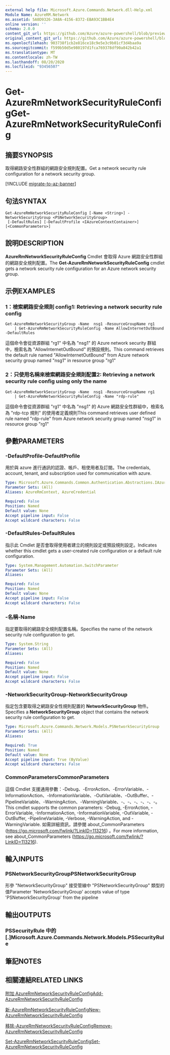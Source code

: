 ```yaml
---
external help file: Microsoft.Azure.Commands.Network.dll-Help.xml
Module Name: AzureRM.Network
ms.assetid: 5A0D9326-3A8A-4156-8372-EBA93C1BB4E4
online version: ''
schema: 2.0.0
content_git_url: https://github.com/Azure/azure-powershell/blob/preview/src/ResourceManager/Network/Commands.Network/help/Get-AzureRmNetworkSecurityRuleConfig.md
original_content_git_url: https://github.com/Azure/azure-powershell/blob/preview/src/ResourceManager/Network/Commands.Network/help/Get-AzureRmNetworkSecurityRuleConfig.md
ms.openlocfilehash: 903738f1cb2e816ce18c9e5e3c9b01cf3d4baa9a
ms.sourcegitcommit: f599b50d5e980197d1fca769378df90a842b42a1
ms.translationtype: MT
ms.contentlocale: zh-TW
ms.lasthandoff: 08/20/2020
ms.locfileid: "93456507"
---
```

# <span data-ttu-id="bbea7-101">Get-AzureRmNetworkSecurityRuleConfig</span><span class="sxs-lookup"><span data-stu-id="bbea7-101">Get-AzureRmNetworkSecurityRuleConfig</span></span>

## <span data-ttu-id="bbea7-102">摘要</span><span class="sxs-lookup"><span data-stu-id="bbea7-102">SYNOPSIS</span></span>
<span data-ttu-id="bbea7-103">取得網路安全性群組的網路安全規則配置。</span><span class="sxs-lookup"><span data-stu-id="bbea7-103">Get a network security rule configuration for a network security group.</span></span>

[!INCLUDE [migrate-to-az-banner](../../includes/migrate-to-az-banner.md)]

## <span data-ttu-id="bbea7-104">句法</span><span class="sxs-lookup"><span data-stu-id="bbea7-104">SYNTAX</span></span>

```
Get-AzureRmNetworkSecurityRuleConfig [-Name <String>] -NetworkSecurityGroup <PSNetworkSecurityGroup>
 [-DefaultRules] [-DefaultProfile <IAzureContextContainer>] [<CommonParameters>]
```

## <span data-ttu-id="bbea7-105">說明</span><span class="sxs-lookup"><span data-stu-id="bbea7-105">DESCRIPTION</span></span>
<span data-ttu-id="bbea7-106">**AzureRmNetworkSecurityRuleConfig** Cmdlet 會取得 Azure 網路安全性群組的網路安全規則配置。</span><span class="sxs-lookup"><span data-stu-id="bbea7-106">The **Get-AzureRmNetworkSecurityRuleConfig** cmdlet gets a network security rule configuration for an Azure network security group.</span></span>

## <span data-ttu-id="bbea7-107">示例</span><span class="sxs-lookup"><span data-stu-id="bbea7-107">EXAMPLES</span></span>

### <span data-ttu-id="bbea7-108">1：檢索網路安全規則 config</span><span class="sxs-lookup"><span data-stu-id="bbea7-108">1: Retrieving a network security rule config</span></span>
```
Get-AzureRmNetworkSecurityGroup -Name  nsg1 -ResourceGroupName rg1 
    | Get-AzureRmNetworkSecurityRuleConfig -Name AllowInternetOutBound -DefaultRules
```

<span data-ttu-id="bbea7-109">這個命令會從資源群組 "rg1" 中名為 "nsg1" 的 Azure network security 群組中，檢索名為 "AllowInternetOutBound" 的預設規則。</span><span class="sxs-lookup"><span data-stu-id="bbea7-109">This command retrieves the default rule named "AllowInternetOutBound" from Azure network security group named "nsg1" in resource group "rg1"</span></span>

### <span data-ttu-id="bbea7-110">2：只使用名稱來檢索網路安全規則配置</span><span class="sxs-lookup"><span data-stu-id="bbea7-110">2: Retrieving a network security rule config using only the name</span></span>
```
Get-AzureRmNetworkSecurityGroup -Name  nsg1 -ResourceGroupName rg1 
    | Get-AzureRmNetworkSecurityRuleConfig -Name "rdp-rule"
```

<span data-ttu-id="bbea7-111">這個命令會從資源群組 "rg1" 中名為 "nsg1" 的 Azure 網路安全性群組中，檢索名為 "rdp-tcp 規則" 的使用者定義規則</span><span class="sxs-lookup"><span data-stu-id="bbea7-111">This command retrieves user defined rule named "rdp-rule" from Azure network security group named "nsg1" in resource group "rg1"</span></span>

## <span data-ttu-id="bbea7-112">參數</span><span class="sxs-lookup"><span data-stu-id="bbea7-112">PARAMETERS</span></span>

### <span data-ttu-id="bbea7-113">-DefaultProfile</span><span class="sxs-lookup"><span data-stu-id="bbea7-113">-DefaultProfile</span></span>
<span data-ttu-id="bbea7-114">用於與 azure 進行通訊的認證、帳戶、租使用者及訂閱。</span><span class="sxs-lookup"><span data-stu-id="bbea7-114">The credentials, account, tenant, and subscription used for communication with azure.</span></span>

```yaml
Type: Microsoft.Azure.Commands.Common.Authentication.Abstractions.IAzureContextContainer
Parameter Sets: (All)
Aliases: AzureRmContext, AzureCredential

Required: False
Position: Named
Default value: None
Accept pipeline input: False
Accept wildcard characters: False
```

### <span data-ttu-id="bbea7-115">-DefaultRules</span><span class="sxs-lookup"><span data-stu-id="bbea7-115">-DefaultRules</span></span>
<span data-ttu-id="bbea7-116">指示此 Cmdlet 是否會取得使用者建立的規則設定或預設規則設定。</span><span class="sxs-lookup"><span data-stu-id="bbea7-116">Indicates whether this cmdlet gets a user-created rule configuration or a default rule configuration.</span></span>

```yaml
Type: System.Management.Automation.SwitchParameter
Parameter Sets: (All)
Aliases: 

Required: False
Position: Named
Default value: None
Accept pipeline input: False
Accept wildcard characters: False
```

### <span data-ttu-id="bbea7-117">-名稱</span><span class="sxs-lookup"><span data-stu-id="bbea7-117">-Name</span></span>
<span data-ttu-id="bbea7-118">指定要取得的網路安全規則配置名稱。</span><span class="sxs-lookup"><span data-stu-id="bbea7-118">Specifies the name of the network security rule configuration to get.</span></span>

```yaml
Type: System.String
Parameter Sets: (All)
Aliases: 

Required: False
Position: Named
Default value: None
Accept pipeline input: False
Accept wildcard characters: False
```

### <span data-ttu-id="bbea7-119">-NetworkSecurityGroup</span><span class="sxs-lookup"><span data-stu-id="bbea7-119">-NetworkSecurityGroup</span></span>
<span data-ttu-id="bbea7-120">指定包含要取得之網路安全性規則配置的 **NetworkSecurityGroup** 物件。</span><span class="sxs-lookup"><span data-stu-id="bbea7-120">Specifies a **NetworkSecurityGroup** object that contains the network security rule configuration to get.</span></span>

```yaml
Type: Microsoft.Azure.Commands.Network.Models.PSNetworkSecurityGroup
Parameter Sets: (All)
Aliases: 

Required: True
Position: Named
Default value: None
Accept pipeline input: True (ByValue)
Accept wildcard characters: False
```

### <span data-ttu-id="bbea7-121">CommonParameters</span><span class="sxs-lookup"><span data-stu-id="bbea7-121">CommonParameters</span></span>
<span data-ttu-id="bbea7-122">這個 Cmdlet 支援通用參數：-Debug、-ErrorAction、-ErrorVariable、-InformationAction、-InformationVariable、-OutVariable、-OutBuffer、-PipelineVariable、-WarningAction、-WarningVariable、-、-、-、-、-、-。</span><span class="sxs-lookup"><span data-stu-id="bbea7-122">This cmdlet supports the common parameters: -Debug, -ErrorAction, -ErrorVariable, -InformationAction, -InformationVariable, -OutVariable, -OutBuffer, -PipelineVariable, -Verbose, -WarningAction, and -WarningVariable.</span></span> <span data-ttu-id="bbea7-123">如需詳細資訊，請參閱 about_CommonParameters (https://go.microsoft.com/fwlink/?LinkID=113216) 。</span><span class="sxs-lookup"><span data-stu-id="bbea7-123">For more information, see about_CommonParameters (https://go.microsoft.com/fwlink/?LinkID=113216).</span></span>

## <span data-ttu-id="bbea7-124">輸入</span><span class="sxs-lookup"><span data-stu-id="bbea7-124">INPUTS</span></span>

### <span data-ttu-id="bbea7-125">PSNetworkSecurityGroup</span><span class="sxs-lookup"><span data-stu-id="bbea7-125">PSNetworkSecurityGroup</span></span>
<span data-ttu-id="bbea7-126">形參 "NetworkSecurityGroup" 接受管線中 "PSNetworkSecurityGroup" 類型的值</span><span class="sxs-lookup"><span data-stu-id="bbea7-126">Parameter 'NetworkSecurityGroup' accepts value of type 'PSNetworkSecurityGroup' from the pipeline</span></span>

## <span data-ttu-id="bbea7-127">輸出</span><span class="sxs-lookup"><span data-stu-id="bbea7-127">OUTPUTS</span></span>

### <span data-ttu-id="bbea7-128">PSSecurityRule 中的 [.]</span><span class="sxs-lookup"><span data-stu-id="bbea7-128">Microsoft.Azure.Commands.Network.Models.PSSecurityRule</span></span>

## <span data-ttu-id="bbea7-129">筆記</span><span class="sxs-lookup"><span data-stu-id="bbea7-129">NOTES</span></span>

## <span data-ttu-id="bbea7-130">相關連結</span><span class="sxs-lookup"><span data-stu-id="bbea7-130">RELATED LINKS</span></span>

[<span data-ttu-id="bbea7-131">附加 AzureRmNetworkSecurityRuleConfig</span><span class="sxs-lookup"><span data-stu-id="bbea7-131">Add-AzureRmNetworkSecurityRuleConfig</span></span>](./Add-AzureRmNetworkSecurityRuleConfig.md)

[<span data-ttu-id="bbea7-132">新-AzureRmNetworkSecurityRuleConfig</span><span class="sxs-lookup"><span data-stu-id="bbea7-132">New-AzureRmNetworkSecurityRuleConfig</span></span>](./New-AzureRmNetworkSecurityRuleConfig.md)

[<span data-ttu-id="bbea7-133">移除-AzureRmNetworkSecurityRuleConfig</span><span class="sxs-lookup"><span data-stu-id="bbea7-133">Remove-AzureRmNetworkSecurityRuleConfig</span></span>](./Remove-AzureRmNetworkSecurityRuleConfig.md)

[<span data-ttu-id="bbea7-134">Set-AzureRmNetworkSecurityRuleConfig</span><span class="sxs-lookup"><span data-stu-id="bbea7-134">Set-AzureRmNetworkSecurityRuleConfig</span></span>](./Set-AzureRmNetworkSecurityRuleConfig.md)


